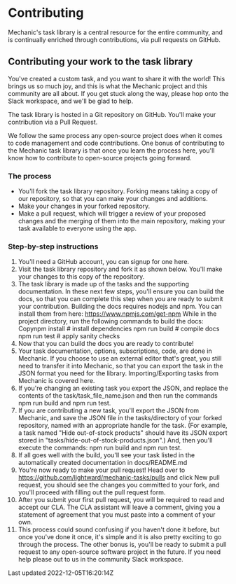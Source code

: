 # Contributing

Mechanic's task library is a central resource for the entire community, and is continually enriched through contributions, via pull requests on GitHub.

## Contributing your work to the task library

You've created a custom task, and you want to share it with the world! This brings us so much joy, and this is what the Mechanic project and this community are all about. If you get stuck along the way, please hop onto the Slack workspace, and we'll be glad to help.

The task library is hosted in a Git repository on GitHub. You'll make your contribution via a Pull Request.

We follow the same process any open-source project does when it comes to code management and code contributions. One bonus of contributing to the Mechanic task library is that once you learn the process here, you'll know how to contribute to open-source projects going forward.

### The process

- You'll fork the task library repository. Forking means taking a copy of our repository, so that you can make your changes and additions.
- Make your changes in your forked repository.
- Make a pull request, which will trigger a review of your proposed changes and the merging of them into the main repository, making your task available to everyone using the app.

### Step-by-step instructions

1. You'll need a GitHub account, you can signup for one here.
2. Visit the task library repository and fork it as shown below. You'll make your changes to this copy of the repository.
3. The task library is made up of the tasks and the supporting documentation. In these next few steps, you'll ensure you can build the docs, so that you can complete this step when you are ready to submit your contribution. Building the docs requires nodejs and npm. You can install them from here: https://www.npmjs.com/get-npm While in the project directory, run the following commands to build the docs: Copynpm install # install dependencies npm run build # compile docs npm run test # apply sanity checks
4. Now that you can build the docs you are ready to contribute!
5. Your task documentation, options, subscriptions, code, are done in Mechanic. If you choose to use an external editor that's great, you still need to transfer it into Mechanic, so that you can export the task in the JSON format you need for the library. Importing/Exporting tasks from Mechanic is covered here.
6. If you're changing an existing task you export the JSON, and replace the contents of the task/task\_file\_name.json and then run the commands npm run build and npm run test.
7. If you are contributing a new task, you'll export the JSON from Mechanic, and save the JSON file in the tasks/directory of your forked repository, named with an appropriate handle for the task. (For example, a task named "Hide out-of-stock products" should have its JSON export stored in "tasks/hide-out-of-stock-products.json".) And, then you'll execute the commands: npm run build and npm run test.
8. If all goes well with the build, you'll see your task listed in the automatically created documentation in docs/README.md
9. You're now ready to make your pull request! Head over to https://github.com/lightward/mechanic-tasks/pulls and click New pull request, you should see the changes you committed to your fork, and you'll proceed with filling out the pull request form.
10. After you submit your first pull request, you will be required to read and accept our CLA. The CLA assistant will leave a comment, giving you a statement of agreement that you must paste into a comment of your own.
11. This process could sound confusing if you haven't done it before, but once you've done it once, it's simple and it is also pretty exciting to go through the process. The other bonus is, you'll be ready to submit a pull request to any open-source software project in the future. If you need help please out to us in the community Slack workspace.

Last updated 2022-12-05T16:20:14Z